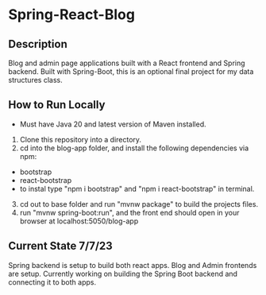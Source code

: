 # Spring-React-Blog
## Description
Blog and admin page applications built with a React frontend and Spring backend.
Built with Spring-Boot, this is an optional final project for my data structures class.

## How to Run Locally
* Must have Java 20 and latest version of Maven installed.
1. Clone this repository into a directory.
2. cd into the blog-app folder, and install the following dependencies via npm:
* bootstrap
* react-bootstrap
* to instal type "npm i bootstrap" and "npm i react-bootstrap" in terminal.
3. cd out to base folder and run "mvnw package" to build the projects files.
4. run "mvnw spring-boot:run", and the front end should open in your browser at localhost:5050/blog-app

## Current State 7/7/23
Spring backend is setup to build both react apps.
Blog and Admin frontends are setup.
Currently working on building the Spring Boot backend and connecting it to both apps.